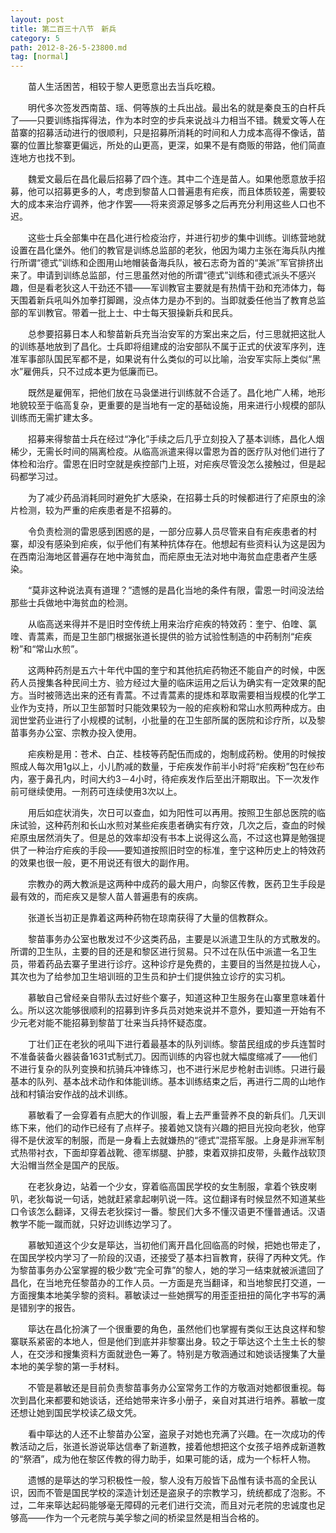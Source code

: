 ```yaml
---
layout: post
title: 第二百三十八节　新兵
category: 5
path: 2012-8-26-5-23800.md
tag: [normal]
---
```


　　苗人生活困苦，相较于黎人更愿意出去当兵吃粮。

　　明代多次签发西南苗、瑶、侗等族的土兵出战。最出名的就是秦良玉的白杆兵了――只要训练指挥得法，作为本时空的步兵来说战斗力相当不错。魏爱文等人在苗寨的招募活动进行的很顺利，只是招募所消耗的时间和人力成本高得不像话，苗寨的位置比黎寨更偏远，所处的山更高，更深，如果不是有商贩的带路，他们简直连地方也找不到。

　　魏爱文最后在昌化最后招募了四个连。其中二个连是苗人。如果他愿意放手招募，他可以招募更多的人，考虑到黎苗人口普遍患有疟疾，而且体质较差，需要较大的成本来治疗调养，他才作罢――将来资源足够多之后再充分利用这些人口也不迟。

　　这些士兵全部集中在昌化进行检疫治疗，并进行初步的集中训练。训练营地就设置在昌化堡外。他们的教官是训练总监部的老狄，他因为竭力主张在海兵队内推行所谓“德式”训练和企图用山地帽装备海兵队，被石志奇为首的“美派”军官排挤出来了。申请到训练总监部，付三思虽然对他的所谓“德式”训练和德式派头不感兴趣，但是看老狄这人干劲还不错――军训教官主要就是有热情干劲和充沛体力，每天围着新兵吼叫外加拳打脚踢，没点体力是办不到的。当即就委任他当了教育总监部的军训教官。带着一批上士、中士每天狠操新兵和民兵。

　　总参要招募日本人和黎苗新兵充当治安军的方案出来之后，付三思就把这批人的训练基地放到了昌化。士兵即将组建成的治安部队不属于正式的伏波军序列，连准军事部队国民军都不是，如果说有什么类似的可以比喻，治安军实际上类似“黑水”雇佣兵，只不过成本更为低廉而已。

　　既然是雇佣军，把他们放在马袅堡进行训练就不合适了。昌化地广人稀，地形地貌较至于临高复杂，更重要的是当地有一定的基础设施，用来进行小规模的部队训练而无需扩建太多。

　　招募来得黎苗士兵在经过“净化”手续之后几乎立刻投入了基本训练，昌化人烟稀少，无需长时间的隔离检疫。从临高派遣来得以雷恩为首的医疗队对他们进行了体检和治疗。雷恩在旧时空就是疾控部门上班，对疟疾尽管没怎么接触过，但是起码都学习过。

　　为了减少药品消耗同时避免扩大感染，在招募士兵的时候都进行了疟原虫的涂片检测，较为严重的疟疾患者是不招募的。

　　令负责检测的雷恩感到困惑的是，一部分应募人员尽管来自有疟疾患者的村寨，却没有感染到疟疾，似乎他们有某种抗体存在。他想起有些资料认为这是因为在西南沿海地区普遍存在地中海贫血，而疟原虫无法对地中海贫血症患者产生感染。

　　“莫非这种说法真有道理？”遗憾的是昌化当地的条件有限，雷恩一时间没法给那些士兵做地中海贫血的检测。

　　从临高送来得并不是旧时空传统上用来治疗疟疾的特效药：奎宁、伯喹、氯喹、青蒿素，而是卫生部门根据张道长提供的验方试验性制造的中药制剂“疟疾粉”和“常山水煎”。

　　这两种药剂是五六十年代中国的奎宁和其他抗疟药物还不能自产的时候，中医药人员搜集各种民间土方、验方经过大量的临床运用之后认为确实有一定效果的配方。当时被筛选出来的还有青蒿。不过青蒿素的提炼和萃取需要相当规模的化学工业作为支持，所以卫生部暂时只能效果较为一般的疟疾粉和常山水煎两种成方。由润世堂药业进行了小规模的试制，小批量的在卫生部所属的医院和诊疗所，以及黎苗事务办公室、宗教办投入使用。

　　疟疾粉是用：苍术、白芷、桂枝等药配伍而成的，炮制成药粉。使用的时候按照成人每次用1g以上，小儿酌减的数量，于疟疾发作前半小时将“疟疾粉”包在纱布内，塞于鼻孔内，时间大约3－4小时，待疟疾发作后至出汗期取出。下一次发作前可继续使用。一剂药可连续使用3次以上。

　　用后如症状消失，次日可以查血，如为阳性可以再用。按照卫生部总医院的临床试验，这种药剂和长山水煎对某些疟疾患者确实有疗效，几次之后，查血的时候疟原虫居然消失了。但是总的效率却没有书本上说得这么高，不过这也算是勉强提供了一种治疗疟疾的手段――要知道按照旧时空的标准，奎宁这种历史上的特效药的效果也很一般，更不用说还有很大的副作用。

　　宗教办的两大教派是这两种中成药的最大用户，向黎区传教，医药卫生手段是最有效的，而疟疾又是黎人苗人普遍患有的疾病。

　　张道长当初正是靠着这两种药物在琼南获得了大量的信教群众。

　　黎苗事务办公室也散发过不少这类药品，主要是以派遣卫生队的方式散发的。所谓的卫生队，主要的目的还是和黎区进行贸易。只不过在队伍中派遣一名卫生员，带着药品去寨子里进行诊疗。这种诊疗是免费的，主要目的当然是拉拢人心，其次也为了给参加卫生培训班的卫生员和护士们提供独立诊疗的实习机。

　　慕敏自己曾经亲自带队去过好些个寨子，知道这种卫生服务在山寨里意味着什么。所以这次能够很顺利的招募到许多兵员对她来说并不意外，要知道一开始有不少元老对能不能招募到黎苗丁壮来当兵持怀疑态度。

　　丁壮们正在老狄的吼叫下进行着最基本的队列训练。黎苗民组成的步兵连暂时不准备装备火器装备1631式制式刀。因而训练的内容也就大幅度缩减了――他们不进行复杂的队列变换和抗骑兵冲锋练习，也不进行米尼步枪射击训练。只进行最基本的队列、基本战术动作和体能训练。基本训练结束之后，再进行二周的山地作战和村镇治安作战的战术训练。

　　慕敏看了一会穿着有点肥大的作训服，看上去严重营养不良的新兵们。几天训练下来，他们的动作已经有了点样子。接着她又饶有兴趣的把目光投向老狄，他穿得不是伏波军的制服，而是一身看上去就嫌热的“德式”混搭军服。上身是非洲军制式热带衬衣，下面却穿着战靴、德军绑腿、护膝，束着双排扣皮带，头戴作战软顶大沿帽当然全是国产的民版。

　　在老狄身边，站着一个少女，穿着临高国民学校的女生制服，拿着个铁皮喇叭，老狄每说一句话，她就赶紧拿起喇叭说一阵。这位翻译有时候显然不知道某些口令该怎么翻译，又得去老狄探讨一番。黎民们大多不懂汉语更不懂普通话。汉语教学不能一蹴而就，只好边训练边学习了。

　　慕敏知道这个少女是筚达，当初他们离开昌化回临高的时候，把她也带走了，在国民学校内学习了一阶段的汉语，还接受了基本扫盲教育，获得了丙种文凭。作为黎苗事务办公室掌握的极少数“完全可靠”的黎人，她的学习一结束就被派遣回了昌化，在当地充任黎苗办的工作人员。一方面是充当翻译，和当地黎民打交道，一方面搜集本地美孚黎的资料。慕敏读过一些她撰写的用歪歪扭扭的简化字书写的满是错别字的报告。

　　筚达在昌化扮演了一个很重要的角色，虽然他们也掌握有类似王达良这样和黎寨联系紧密的本地人，但是他们到底并非黎寨出身。较之于筚达这个土生土长的黎人，在交涉和搜集资料方面就逊色一筹了。特别是方敬涵通过和她谈话搜集了大量本地的美孚黎的第一手材料。

　　不管是慕敏还是目前负责黎苗事务办公室常务工作的方敬涵对她都很重视。每次到昌化来都要和她谈话，还给她带来许多小册子，亲自对其进行培养。慕敏一度还想让她到国民学校读乙级文凭。

　　看中筚达的人还不止黎苗办公室，盗泉子对她也充满了兴趣。在一次成功的传教活动之后，张道长游说筚达信奉了新道教，接着他想把这个女孩子培养成新道教的“祭酒”，成为他在黎区传教的得力助手，如果可能的话，成为一个标杆人物。

　　遗憾的是筚达的学习积极性一般，黎人没有万般皆下品惟有读书高的全民认识，因而不管是国民学校的深造计划还是盗泉子的宗教学习，统统都成了泡影。不过，二年来筚达起码能够毫无障碍的元老们进行交流，而且对元老院的忠诚度也足够高――作为一个元老院与美孚黎之间的桥梁显然是相当合格的。